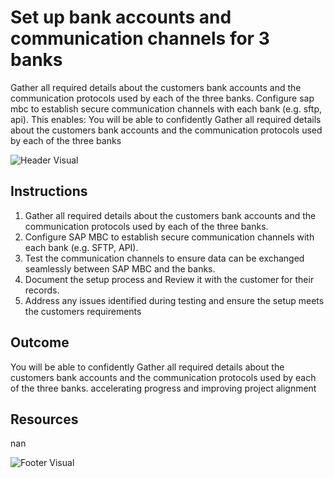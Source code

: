 # Set up bank accounts and communication channels for 3 banks

Gather all required details about the customers bank accounts and the communication protocols used by each of the three banks. Configure sap mbc to establish secure communication channels with each bank (e.g. sftp, api). This enables: You will be able to confidently Gather all required details about the customers bank accounts and the communication protocols used by each of the three banks

![Header Visual](https://raw.githubusercontent.com/BriskenFinancials/use-case-template/main/cards/assets/UC10000426-O-04-top.png)

## Instructions

1. Gather all required details about the customers bank accounts and the communication protocols used by each of the three banks.
2. Configure SAP MBC to establish secure communication channels with each bank (e.g. SFTP, API).
3. Test the communication channels to ensure data can be exchanged seamlessly between SAP MBC and the banks.
4. Document the setup process and Review it with the customer for their records.
5. Address any issues identified during testing and ensure the setup meets the customers requirements

## Outcome

You will be able to confidently Gather all required details about the customers bank accounts and the communication protocols used by each of the three banks. accelerating progress and improving project alignment

## Resources

nan

![Footer Visual](https://raw.githubusercontent.com/BriskenFinancials/use-case-template/main/cards/assets/UC10000426-O-04-bottom.png)